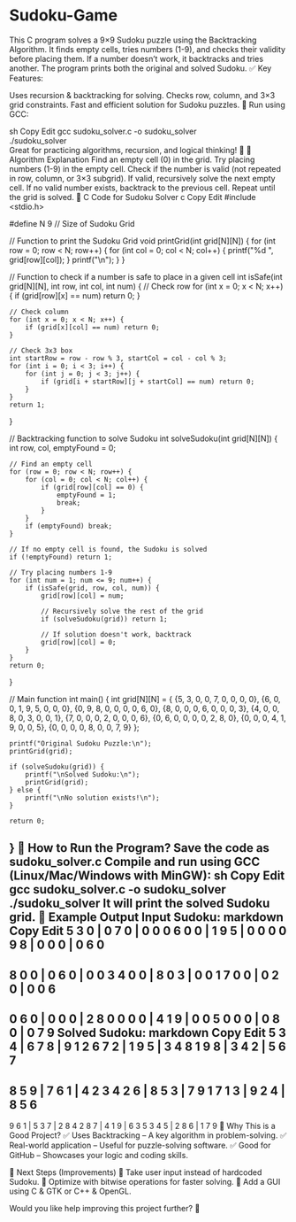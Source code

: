 # Sudoku-Game
This C program solves a 9×9 Sudoku puzzle using the Backtracking Algorithm. It finds empty cells, tries numbers (1-9), and checks their validity before placing them. If a number doesn’t work, it backtracks and tries another. The program prints both the original and solved Sudoku.
✅ Key Features:

Uses recursion & backtracking for solving.
Checks row, column, and 3×3 grid constraints.
Fast and efficient solution for Sudoku puzzles.
🔹 Run using GCC:

sh
Copy
Edit
gcc sudoku_solver.c -o sudoku_solver  
./sudoku_solver  
Great for practicing algorithms, recursion, and logical thinking! 🚀
🔹 Algorithm Explanation
Find an empty cell (0) in the grid.
Try placing numbers (1-9) in the empty cell.
Check if the number is valid (not repeated in row, column, or 3×3 subgrid).
If valid, recursively solve the next empty cell.
If no valid number exists, backtrack to the previous cell.
Repeat until the grid is solved.
📝 C Code for Sudoku Solver
c
Copy
Edit
#include <stdio.h>

#define N 9  // Size of Sudoku Grid

// Function to print the Sudoku Grid
void printGrid(int grid[N][N]) {
    for (int row = 0; row < N; row++) {
        for (int col = 0; col < N; col++) {
            printf("%d ", grid[row][col]);
        }
        printf("\n");
    }
}

// Function to check if a number is safe to place in a given cell
int isSafe(int grid[N][N], int row, int col, int num) {
    // Check row
    for (int x = 0; x < N; x++) {
        if (grid[row][x] == num) return 0;
    }

    // Check column
    for (int x = 0; x < N; x++) {
        if (grid[x][col] == num) return 0;
    }

    // Check 3x3 box
    int startRow = row - row % 3, startCol = col - col % 3;
    for (int i = 0; i < 3; i++) {
        for (int j = 0; j < 3; j++) {
            if (grid[i + startRow][j + startCol] == num) return 0;
        }
    }
    return 1;
}

// Backtracking function to solve Sudoku
int solveSudoku(int grid[N][N]) {
    int row, col, emptyFound = 0;

    // Find an empty cell
    for (row = 0; row < N; row++) {
        for (col = 0; col < N; col++) {
            if (grid[row][col] == 0) {
                emptyFound = 1;
                break;
            }
        }
        if (emptyFound) break;
    }

    // If no empty cell is found, the Sudoku is solved
    if (!emptyFound) return 1;

    // Try placing numbers 1-9
    for (int num = 1; num <= 9; num++) {
        if (isSafe(grid, row, col, num)) {
            grid[row][col] = num;

            // Recursively solve the rest of the grid
            if (solveSudoku(grid)) return 1;

            // If solution doesn't work, backtrack
            grid[row][col] = 0;
        }
    }
    return 0;
}

// Main function
int main() {
    int grid[N][N] = {
        {5, 3, 0, 0, 7, 0, 0, 0, 0},
        {6, 0, 0, 1, 9, 5, 0, 0, 0},
        {0, 9, 8, 0, 0, 0, 0, 6, 0},
        {8, 0, 0, 0, 6, 0, 0, 0, 3},
        {4, 0, 0, 8, 0, 3, 0, 0, 1},
        {7, 0, 0, 0, 2, 0, 0, 0, 6},
        {0, 6, 0, 0, 0, 0, 2, 8, 0},
        {0, 0, 0, 4, 1, 9, 0, 0, 5},
        {0, 0, 0, 0, 8, 0, 0, 7, 9}
    };

    printf("Original Sudoku Puzzle:\n");
    printGrid(grid);

    if (solveSudoku(grid)) {
        printf("\nSolved Sudoku:\n");
        printGrid(grid);
    } else {
        printf("\nNo solution exists!\n");
    }
    
    return 0;
}
🔹 How to Run the Program?
Save the code as sudoku_solver.c
Compile and run using GCC (Linux/Mac/Windows with MinGW):
sh
Copy
Edit
gcc sudoku_solver.c -o sudoku_solver
./sudoku_solver
It will print the solved Sudoku grid.
📝 Example Output
Input Sudoku:
markdown
Copy
Edit
5 3 0 | 0 7 0 | 0 0 0
6 0 0 | 1 9 5 | 0 0 0
0 9 8 | 0 0 0 | 0 6 0
---------------------
8 0 0 | 0 6 0 | 0 0 3
4 0 0 | 8 0 3 | 0 0 1
7 0 0 | 0 2 0 | 0 0 6
---------------------
0 6 0 | 0 0 0 | 2 8 0
0 0 0 | 4 1 9 | 0 0 5
0 0 0 | 0 8 0 | 0 7 9
Solved Sudoku:
markdown
Copy
Edit
5 3 4 | 6 7 8 | 9 1 2
6 7 2 | 1 9 5 | 3 4 8
1 9 8 | 3 4 2 | 5 6 7
---------------------
8 5 9 | 7 6 1 | 4 2 3
4 2 6 | 8 5 3 | 7 9 1
7 1 3 | 9 2 4 | 8 5 6
---------------------
9 6 1 | 5 3 7 | 2 8 4
2 8 7 | 4 1 9 | 6 3 5
3 4 5 | 2 8 6 | 1 7 9
🔹 Why This is a Good Project?
✅ Uses Backtracking – A key algorithm in problem-solving.
✅ Real-world application – Useful for puzzle-solving software.
✅ Good for GitHub – Showcases your logic and coding skills.

🚀 Next Steps (Improvements)
🔹 Take user input instead of hardcoded Sudoku.
🔹 Optimize with bitwise operations for faster solving.
🔹 Add a GUI using C & GTK or C++ & OpenGL.

Would you like help improving this project further? 🚀
